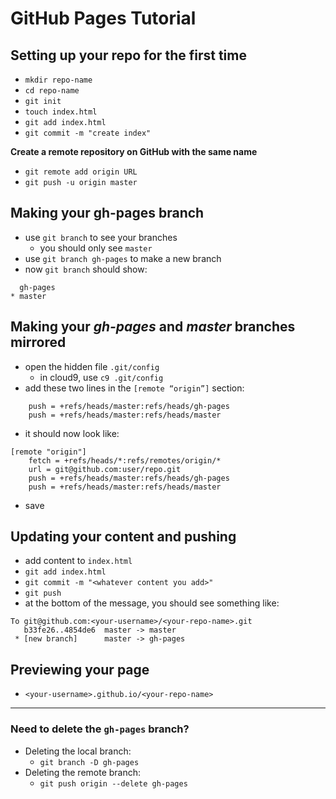 # GitHub Pages Tutorial

## Setting up your repo for the first time
* `mkdir repo-name`
* `cd repo-name`
* `git init`
* `touch index.html`
* `git add index.html`
* `git commit -m "create index"`  


**Create a remote repository on GitHub with the same name**  

* `git remote add origin URL`
* `git push -u origin master`

## Making your gh-pages branch
* use `git branch` to see your branches
  * you should only see `master`
* use `git branch gh-pages` to make a new branch
* now `git branch` should show:

```
  gh-pages
* master
```

## Making your _gh-pages_ and _master_ branches mirrored
* open the hidden file `.git/config`
  * in cloud9, use `c9 .git/config`
* add these two lines in the `[remote “origin”]` section:
```
	push = +refs/heads/master:refs/heads/gh-pages
	push = +refs/heads/master:refs/heads/master
```
* it should now look like:
```
[remote "origin"]
	fetch = +refs/heads/*:refs/remotes/origin/*
	url = git@github.com:user/repo.git
	push = +refs/heads/master:refs/heads/gh-pages
	push = +refs/heads/master:refs/heads/master
```
* save

## Updating your content and pushing
* add content to `index.html`
* `git add index.html`
* `git commit -m "<whatever content you add>"`
* `git push`
* at the bottom of the message, you should see something like:
```
To git@github.com:<your-username>/<your-repo-name>.git
   b33fe26..4854de6  master -> master
 * [new branch]      master -> gh-pages
```

## Previewing your page
* `<your-username>.github.io/<your-repo-name>`

---

### Need to delete the `gh-pages` branch?
* Deleting the local branch:
  * `git branch -D gh-pages`
* Deleting the remote branch:
  * `git push origin --delete gh-pages`